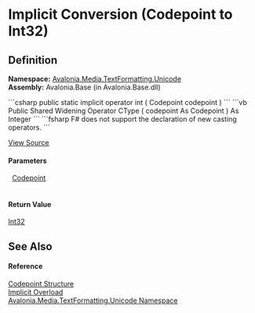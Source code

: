 # Implicit Conversion (Codepoint to Int32)




## Definition
**Namespace:** <a href="N_Avalonia_Media_TextFormatting_Unicode">Avalonia.Media.TextFormatting.Unicode</a>  
**Assembly:** Avalonia.Base (in Avalonia.Base.dll)

<Tabs groupId="api-code-preview">
<TabItem value="csharp" label="C#">
```csharp
public static implicit operator int (
	Codepoint codepoint
)
```
</TabItem>
<TabItem value="vb" label="VB">
```vb
Public Shared Widening Operator CType ( 
	codepoint As Codepoint
) As Integer
```
</TabItem>
<TabItem value="fsharp" label="F#">
```fsharp
F# does not support the declaration of new casting operators.
```
</TabItem>
</Tabs>



<a href="https://github.com/AvaloniaUI/Avalonia/tree/master/src/Avalonia.Base/Media/TextFormatting/Unicode/Codepoint.cs#L157" title="View the source code">View Source</a>



#### Parameters
<dl><dt>  <a href="T_Avalonia_Media_TextFormatting_Unicode_Codepoint">Codepoint</a></dt><dd> </dd></dl>

#### Return Value
<a href="https://learn.microsoft.com/dotnet/api/system.int32" target="_blank" rel="noopener noreferrer">Int32</a>

## See Also


#### Reference
<a href="T_Avalonia_Media_TextFormatting_Unicode_Codepoint">Codepoint Structure</a>  
<a href="Overload_Avalonia_Media_TextFormatting_Unicode_Codepoint_op_Implicit">Implicit Overload</a>  
<a href="N_Avalonia_Media_TextFormatting_Unicode">Avalonia.Media.TextFormatting.Unicode Namespace</a>  

